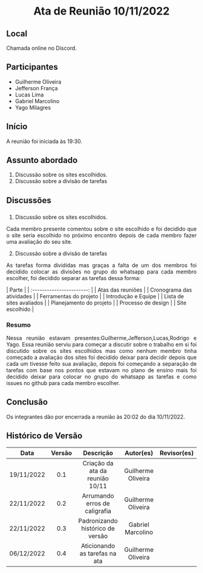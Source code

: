 <h1 align="center">Ata de Reunião 10/11/2022</h1>

## Local

Chamada online no Discord.

## Participantes
- Guilherme Oliveira
- Jefferson França 
- Lucas Lima
- Gabriel Marcolino
- Yago Milagres

## Início

A reunião foi iniciada às 19:30.

## Assunto abordado

1. Discussão sobre os sites escolhidos.
2. Discussão sobre a divisão de tarefas

## Discussões

### 
1. Discussão sobre os sites escolhidos.
<p style="text-align: justify;">Cada membro presente comentou sobre o site escolhido e foi decidido que o site seria escolhido no próximo encontro depois de cada membro fazer uma avaliação do seu site.</p>

2. Discussão sobre a divisão de tarefas
<p style="text-align: justify;">As tarefas forma divididas mas graças a falta de um dos membros foi decidido colocar as divisões no grupo do whatsapp para cada membro escolher, foi decidido separar as tarefas dessa forma:
</p>
|           Parte           |     
| :-----------------------: | 
|      Atas das reuniões    |         
| Cronograma das atividades | 
|  Ferramentas do projeto   |      
|    Introdução e Equipe    |         
| Lista de sites avaliados  |      
|  Planejamento do projeto  |           
|    Processo de design     |      
|      Site escolhido       |     




### Resumo
<p style="text-align: justify;">
Nessa reunião estavam presentes:Guilherme,Jefferson,Lucas,Rodrigo e Yago. Essa reunião serviu para começar a discutir sobre o trabalho em si foi discutido sobre os sites escolhidos mas como nenhum membro tinha começado a avaliação dos sites foi decidido deixar para decidir depois que cada um tivesse feito sua avaliação, depois foi começando a separação de tarefas com base nos pontos que estavam no plano de ensino mais foi decidido deixar para colocar no grupo do whatsapp as tarefas e como issues no github para cada membro escolher.

</p>

## Conclusão
Os integrantes dão por encerrada a reunião às 20:02 do dia 10/11/2022.

## Histórico de Versão

|    Data    | Versão |            Descrição             |     Autor(es)      | Revisor(es) |
| :--------: | :----: | :------------------------------: | :----------------: | :---------: |
| 19/11/2022 |  0.1   | Criação da ata da reunião 10/11  | Guilherme Oliveira |             |
| 22/11/2022 |  0.2   |  Arrumando erros de caligrafia   | Guilherme Oliveira |             |
| 22/11/2022 |  0.3   | Padronizando histórico de versão | Gabriel Marcolino  |             |
| 06/12/2022 |  0.4   |  Aticionando as tarefas na ata   | Guilherme Oliveira |             |
